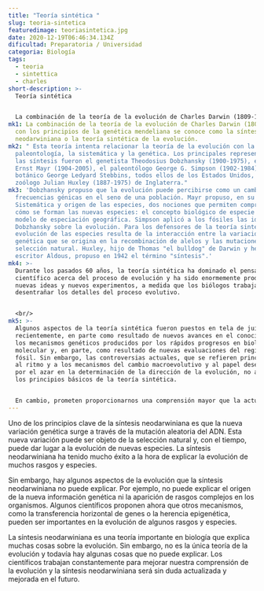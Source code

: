 ```yaml
---
title: "Teoría sintética "
slug: teoria-sintetica
featuredimage: teoriasintetica.jpg
date: 2020-12-19T06:46:34.134Z
dificultad: Preparatoria / Universidad
categoria: Biología
tags:
  - teoria
  - sintettica
  - charles
short-description: >-
  Teoría sintética 


  La combinación de la teoría de la evolución de Charles Darwin (1809-1882) con los principios de la genética mendeliana se conoce como la síntesis neodarwiniana
mk1: La combinación de la teoría de la evolución de Charles Darwin (1809-1882)
  con los principios de la genética mendeliana se conoce como la síntesis
  neodarwiniana o la teoría sintética de la evolución.
mk2: " Esta teoría intenta relacionar la teoría de la evolución con la
  paleontología, la sistemática y la genética. Los principales representantes de
  las síntesis fueron el genetista Theodosius Dobzhansky (1900-1975), el zoólogo
  Ernst Mayr (1904-2005), el paleontólogo George G. Simpson (1902-1984) y el
  botánico George Ledyard Stebbins, todos ellos de los Estados Unidos, y el
  zoólogo Julian Huxley (1887-1975) de Inglaterra."
mk3: 'Dobzhansky propuso que la evolución puede percibirse como un cambio de
  frecuencias génicas en el seno de una población. Mayr propuso, en su libro
  Sistemática y origen de las especies, dos nociones que permiten comprender
  cómo se forman las nuevas especies: el concepto biológico de especie y el
  modelo de especiación geográfica. Simpson aplicó a los fósiles las ideas de
  Dobzhansky sobre la evolución. Para los defensores de la teoría sintética, la
  evolución de las especies resulta de la interacción entre la variación
  genética que se origina en la recombinación de alelos y las mutaciones, y la
  selección natural. Huxley, hijo de Thomas "el bulldog" de Darwin y hermano del
  escritor Aldous, propuso en 1942 el término "síntesis".'
mk4: >-
  Durante los pasados 60 años, la teoría sintética ha dominado el pensamiento
  científico acerca del proceso de evolución y ha sido enormemente productora de
  nuevas ideas y nuevos experimentos, a medida que los biólogos trabajan para
  desentrañar los detalles del proceso evolutivo. 


  <br/>
mk5: >-
  Algunos aspectos de la teoría sintética fueron puestos en tela de juicio
  recientemente, en parte como resultado de nuevos avances en el conocimiento de
  los mecanismos genéticos producidos por los rápidos progresos en biología
  molecular y, en parte, como resultado de nuevas evaluaciones del registro
  fósil. Sin embargo, las controversias actuales, que se refieren principalmente
  al ritmo y a los mecanismos del cambio macroevolutivo y al papel desempeñado
  por el azar en la determinación de la dirección de la evolución, no afectan a
  los principios básicos de la teoría sintética. 


  En cambio, prometen proporcionarnos una comprensión mayor que la actual acerca de los mecanismos evolutivos. Ernst Mayr define al darwinismo como una concepción opuesta al finalismo que otorga a la selección natural un papel importante en la evolución, como una nueva visión del mundo, como anticreacionismo y como nueva metodología. Según Mayr las especies además de constituir las unidades básicas de clasificación representan también las unidades básicas de la evolución.
---
```



Uno de los principios clave de la síntesis neodarwiniana es que la nueva variación genética surge a través de la mutación aleatoria del ADN. Esta nueva variación puede ser objeto de la selección natural y, con el tiempo, puede dar lugar a la evolución de nuevas especies. La síntesis neodarwiniana ha tenido mucho éxito a la hora de explicar la evolución de muchos rasgos y especies.



Sin embargo, hay algunos aspectos de la evolución que la síntesis neodarwiniana no puede explicar. Por ejemplo, no puede explicar el origen de la nueva información genética ni la aparición de rasgos complejos en los organismos. Algunos científicos proponen ahora que otros mecanismos, como la transferencia horizontal de genes o la herencia epigenética, pueden ser importantes en la evolución de algunos rasgos y especies.



La síntesis neodarwiniana es una teoría importante en biología que explica muchas cosas sobre la evolución. Sin embargo, no es la única teoría de la evolución y todavía hay algunas cosas que no puede explicar. Los científicos trabajan constantemente para mejorar nuestra comprensión de la evolución y la síntesis neodarwiniana será sin duda actualizada y mejorada en el futuro.